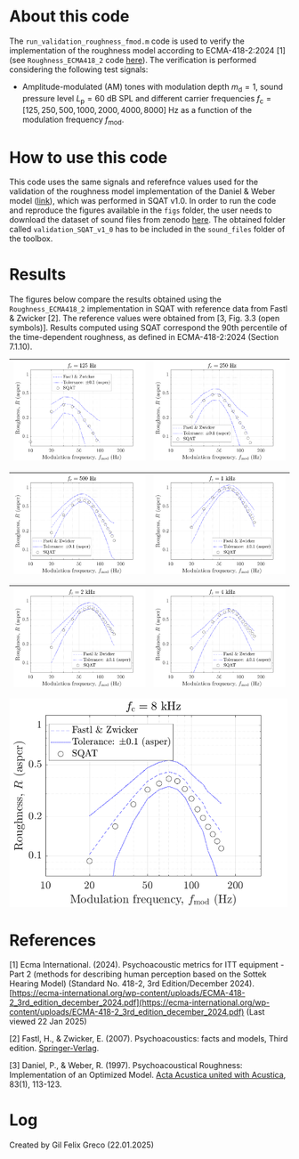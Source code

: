 # About this code 
The `run_validation_roughness_fmod.m` code is used to verify the implementation of the roughness model according to ECMA-418-2:2024 [1] (see `Roughness_ECMA418_2` code [here](../../../psychoacoustic_metrics/Roughness_ECMA418_2/Roughness_ECMA418_2.m)). The verification is performed considering the following test signals:

- Amplitude-modulated (AM) tones with modulation depth $m_{\mathrm{d}}=1$, sound pressure level $L_{\mathrm{p}}=60~\mathrm{dB}~\mathrm{SPL}$ and different carrier frequencies $f_{\mathrm{c}}=[125, 250, 500, 1000, 2000, 4000, 8000] ~\mathrm{Hz}$ as a function of the modulation frequency $f_{\mathrm{mod}}$.  

# How to use this code
This code uses the same signals and referefnce values used for the validation of the roughness model implementation of the Daniel & Weber model ([link](../../../validation/Roughness_Daniel1997/1_AM_modulation_freq)), which was performed in SQAT v1.0. In order to run the code and reproduce the figures available in the `figs` folder, the user needs to download the dataset of sound files from zenodo <a href="https://doi.org/10.5281/zenodo.7933206" target="_blank">here</a>. The obtained folder called `validation_SQAT_v1_0` has to be included in the `sound_files` folder of the toolbox. 

# Results
The figures below compare the results obtained using the `Roughness_ECMA418_2` implementation in SQAT with reference data from Fastl & Zwicker [2]. The reference values were obtained from [3, Fig. 3.3 (open symbols)]. Results computed using SQAT correspond the 90th percentile of the time-dependent roughness, as defined in ECMA-418-2:2024 (Section 7.1.10). 

| ![](figs/validation_roughness_fmod_125hz.png)       | ![](figs/validation_roughness_fmod_250hz.png)       |
| -------------- | -------------- |

| ![](figs/validation_roughness_fmod_500hz.png)   | ![](figs/validation_roughness_fmod_1khz.png)  |
| -------------- | -------------- |

| ![](figs/validation_roughness_fmod_2khz.png)   | ![](figs/validation_roughness_fmod_4khz.png)  |
| -------------- | -------------- |

<img src='figs/validation_roughness_fmod_8khz.png' width=500>

# References
[1] Ecma International. (2024). Psychoacoustic metrics for ITT equipment - Part 2 (methods for describing human perception based on the Sottek Hearing Model) (Standard No. 418-2, 3rd Edition/December 2024). [https://ecma-international.org/wp-content/uploads/ECMA-418-2_3rd_edition_december_2024.pdf](https://ecma-international.org/wp-content/uploads/ECMA-418-2_3rd_edition_december_2024.pdf) (Last viewed 22 Jan 2025)

[2] Fastl, H., & Zwicker, E. (2007). Psychoacoustics: facts and models, Third edition. [Springer-Verlag](https://doi.org/10.1007/978-3-540-68888-4).

[3] Daniel, P., & Weber, R. (1997). Psychoacoustical Roughness: Implementation of an Optimized Model. [Acta Acustica united with Acustica](https://www.ingentaconnect.com/content/dav/aaua/1997/00000083/00000001/art00020), 83(1), 113-123.

# Log
Created by Gil Felix Greco (22.01.2025)

